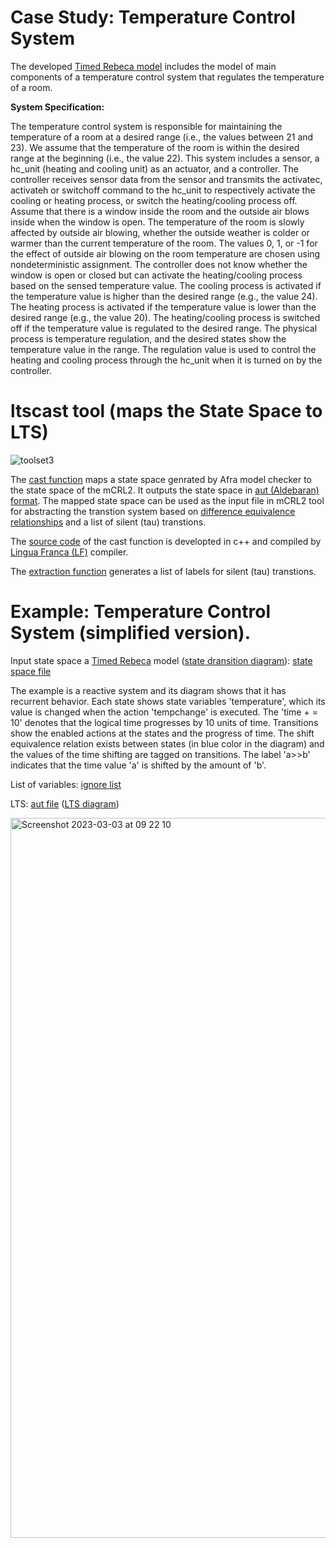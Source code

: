 # Case Study: Temperature Control System 

The developed  <a href="https://github.com/fereidoun-moradi/RoomTemp/blob/main/OneRoomTemp_Github.rebeca">Timed Rebeca model</a> includes the model of main components of a temperature control system that regulates the temperature of a room. 


<b>System Specification:</b> 

The temperature control system is responsible for maintaining the temperature of a room at a desired range (i.e., the values between 21 and 23). We assume that the temperature of the room is within the desired range at the beginning (i.e., the value 22). This system includes a sensor, a hc\_unit (heating and cooling unit) as an actuator, and a controller. The controller receives sensor data from the sensor and transmits the activatec, activateh or switchoff command to the hc_unit to respectively activate the cooling or heating process, or switch the heating/cooling process off. Assume that there is a window inside the room and the outside air blows inside when the window is open. The temperature of the room is slowly affected by outside air blowing, whether the outside weather is colder or warmer than the current temperature of the room. The values 0, 1, or -1 for the effect of outside air blowing on the room temperature are chosen using nondeterministic assignment. The controller does not know whether the window is open or closed but can activate the heating/cooling process based on the sensed temperature value. The cooling process is activated if the temperature value is higher than the desired range (e.g., the value 24). The heating process is activated if the temperature value is lower than the desired range (e.g., the value 20). The heating/cooling process is switched off if the temperature value is regulated to the desired range.
The physical process is temperature regulation, and the desired states show the temperature value in the range. 
The regulation value is used to control the heating and cooling process through the hc\_unit when it is turned on by the controller.

# ltscast tool (maps the State Space to LTS)

![toolset3](https://user-images.githubusercontent.com/45528113/199219377-742ded4c-0063-4347-8961-4504f5b6f01e.jpg)




The <a href="https://github.com/fereidoun-moradi/cast_function/blob/main/castfunction_variables">cast function</a> maps a state space genrated by Afra model checker to the state space of the mCRL2. 
It outputs the state space in <a href="https://www.mcrl2.org/web/user_manual/language_reference/lts.html#language-aut-lts">aut (Aldebaran) format</a>. The mapped state space can be used as the input file in mCRL2 tool for abstracting the transtion system based on <a href="https://www.mcrl2.org/web/user_manual/tools/release/ltsconvert.html">difference equivalence relationships</a> and a list of silent (tau) transtions.

The <a href="https://github.com/fereidoun-moradi/cast_function/blob/main/castfunction_variables.lf">source code</a> of the cast function is developted in c++ and compiled by  <a href="https://www.lf-lang.org/download">Lingua Franca (LF)</a> compiler. 

The <a href="https://github.com/fereidoun-moradi/extraction_Function">extraction function</a> generates a list of labels for silent (tau) transtions. 
 

# Example: Temperature Control System (simplified version).
Input state space a <a href="https://github.com/fereidoun-moradi/Abstraction-tool/blob/main/RV-Example.rebeca">Timed Rebeca</a> model (<a href="https://github.com/fereidoun-moradi/cast_function/blob/main/temp_graph_org.pdf">state dransition diagram</a>): <a href="https://github.com/fereidoun-moradi/cast_function/blob/main/RV-Example.statespace">state space file</a>

The example is a reactive system and its diagram shows that it has recurrent behavior. Each state shows state variables 'temperature', which its value is changed when the action 'tempchange' is executed. The  'time + = 10' denotes that the logical time progresses by 10 units of time. Transitions show the enabled actions at the states and the progress of time. 
The shift equivalence relation exists between states (in blue color in the diagram) and the values of the time shifting are tagged on transitions. The label 'a>>b' indicates that the time value 'a' is shifted by the amount of 'b'.

List of variables:  <a href="https://github.com/fereidoun-moradi/cast_function/blob/main/variables_list">ignore list</a>

LTS: <a href="https://github.com/fereidoun-moradi/cast_function/blob/main/castfile.aut">aut file</a> (<a href="https://github.com/fereidoun-moradi/cast_function/blob/main/temp_graph_LTS.pdf">LTS diagram</a>)

<img width="1152" alt="Screenshot 2023-03-03 at 09 22 10" src="https://user-images.githubusercontent.com/45528113/222669059-1e046e84-7076-4f96-bc9d-a5267f36619a.png">


